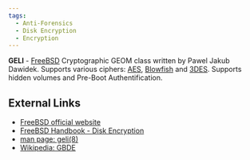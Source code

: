 ```yaml
---
tags:
  - Anti-Forensics
  - Disk Encryption
  - Encryption
---
```

**GELI** - [FreeBSD](freebsd.md) Cryptographic GEOM class written by Pawel
Jakub Dawidek. Supports various ciphers: [AES](aes.md), [Blowfish](blowfish.md)
and [3DES](3des.md). Supports hidden volumes and Pre-Boot Authentification.

## External Links

* [FreeBSD official website](https://www.freebsd.org/)
* [FreeBSD Handbook - Disk Encryption](https://docs.freebsd.org/en/books/handbook/disks/#disks-encrypting)
* [man page: geli(8)](https://man.freebsd.org/cgi/man.cgi?query=geli)
* [Wikipedia: GBDE](https://en.wikipedia.org/wiki/GBDE)
